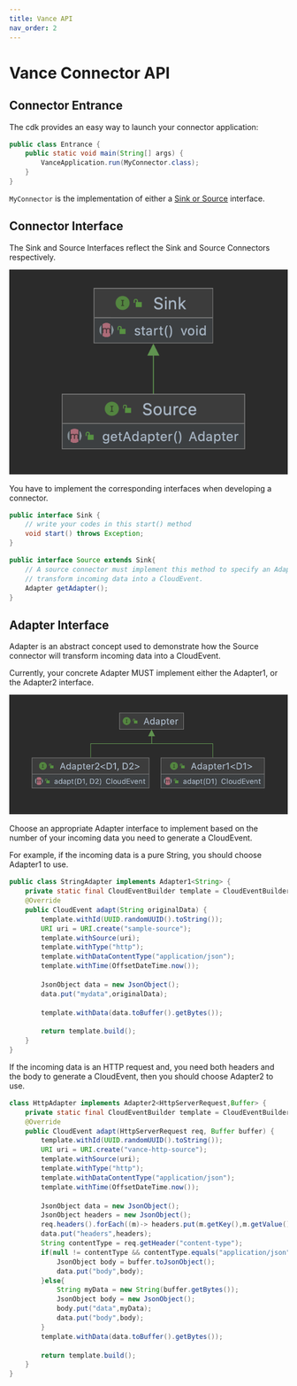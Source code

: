 ```yaml
---
title: Vance API
nav_order: 2
---
```


# Vance Connector API

## Connector Entrance

The cdk provides an easy way to launch your connector application:

```java
public class Entrance {
    public static void main(String[] args) {
        VanceApplication.run(MyConnector.class);
    }
}
```

`MyConnector` is the implementation of either a [Sink or Source](#connector-interface) interface.

## Connector Interface

The Sink and Source Interfaces reflect the Sink and Source Connectors respectively.

![connector](connector.png)

You have to implement the corresponding interfaces when developing a connector.
```java
public interface Sink {
    // write your codes in this start() method
    void start() throws Exception;
}
```

```java
public interface Source extends Sink{
    // A source connector must implement this method to specify an Adapter to tell how the connector will
    // transform incoming data into a CloudEvent.
    Adapter getAdapter();
}
```

## Adapter Interface

Adapter is an abstract concept used to demonstrate how the Source connector will transform incoming data into
a CloudEvent.

Currently, your concrete Adapter MUST implement either the Adapter1, or the Adapter2 interface.

![adapter](adapter.png)

Choose an appropriate Adapter interface to implement based on the number of your incoming data you need to generate a
CloudEvent.

For example, if the incoming data is a pure String, you should choose Adapter1 to use.

```java
public class StringAdapter implements Adapter1<String> {
    private static final CloudEventBuilder template = CloudEventBuilder.v1();
    @Override
    public CloudEvent adapt(String originalData) {
        template.withId(UUID.randomUUID().toString());
        URI uri = URI.create("sample-source");
        template.withSource(uri);
        template.withType("http");
        template.withDataContentType("application/json");
        template.withTime(OffsetDateTime.now());

        JsonObject data = new JsonObject();
        data.put("mydata",originalData);
        
        template.withData(data.toBuffer().getBytes());

        return template.build();
    }
}
```

If the incoming data is an HTTP request and, you need both headers and the body to generate a CloudEvent, 
then you should choose Adapter2 to use.

```java
class HttpAdapter implements Adapter2<HttpServerRequest,Buffer> {
    private static final CloudEventBuilder template = CloudEventBuilder.v1();
    @Override
    public CloudEvent adapt(HttpServerRequest req, Buffer buffer) {
        template.withId(UUID.randomUUID().toString());
        URI uri = URI.create("vance-http-source");
        template.withSource(uri);
        template.withType("http");
        template.withDataContentType("application/json");
        template.withTime(OffsetDateTime.now());

        JsonObject data = new JsonObject();
        JsonObject headers = new JsonObject();
        req.headers().forEach((m)-> headers.put(m.getKey(),m.getValue()));
        data.put("headers",headers);
        String contentType = req.getHeader("content-type");
        if(null != contentType && contentType.equals("application/json")){
            JsonObject body = buffer.toJsonObject();
            data.put("body",body);
        }else{
            String myData = new String(buffer.getBytes());
            JsonObject body = new JsonObject();
            body.put("data",myData);
            data.put("body",body);
        }
        template.withData(data.toBuffer().getBytes());

        return template.build();
    }
}
```